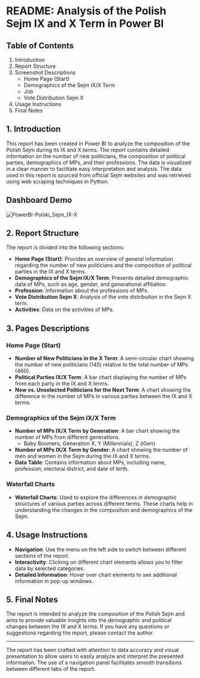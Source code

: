 # README: Analysis of the Polish Sejm IX and X Term in Power BI

## Table of Contents
1. Introduction
2. Report Structure
3. Screenshot Descriptions
    - Home Page (Start)
    - Demographics of the Sejm IX/X Term
    - Job
    - Vote Distribution Sejm X
4. Usage Instructions
5. Final Notes

## 1. Introduction
This report has been created in Power BI to analyze the composition of the Polish Sejm during its IX and X terms. The report contains detailed information on the number of new politicians, the composition of political parties, demographics of MPs, and their professions. The data is visualized in a clear manner to facilitate easy interpretation and analysis. The data used in this report is sourced from official Sejm websites and was retrieved using web scraping techniques in Python.

## Dashboard Demo
![PowerBI-Polski_Sejm_IX-X](Demo/sejmDemo.gif)

## 2. Report Structure
The report is divided into the following sections:
- **Home Page (Start)**: Provides an overview of general information regarding the number of new politicians and the composition of political parties in the IX and X terms.
- **Demographics of the Sejm IX/X Term**: Presents detailed demographic data of MPs, such as age, gender, and generational affiliation.
- **Profession**: Information about the professions of MPs.
- **Vote Distribution Sejm X**: Analysis of the vote distribution in the Sejm X term.
- **Activities**: Data on the activities of MPs.

## 3. Pages Descriptions

### Home Page (Start)
- **Number of New Politicians in the X Term**: A semi-circular chart showing the number of new politicians (145) relative to the total number of MPs (460).
- **Political Parties IX/X Term**: A bar chart displaying the number of MPs from each party in the IX and X terms.
- **New vs. Unselected Politicians for the Next Term**: A chart showing the difference in the number of MPs in various parties between the IX and X terms.

### Demographics of the Sejm IX/X Term
- **Number of MPs IX/X Term by Generation**: A bar chart showing the number of MPs from different generations.
    - Baby Boomers, Generation X, Y (Millennials), Z (iGen)
- **Number of MPs IX/X Term by Gender**: A chart showing the number of men and women in the Sejm during the IX and X terms.
- **Data Table**: Contains information about MPs, including name, profession, electoral district, and date of birth.

### Waterfall Charts
- **Waterfall Charts**: Used to explore the differences in demographic structures of various parties across different terms. These charts help in understanding the changes in the composition and demographics of the Sejm.

## 4. Usage Instructions
- **Navigation**: Use the menu on the left side to switch between different sections of the report.
- **Interactivity**: Clicking on different chart elements allows you to filter data by selected categories.
- **Detailed Information**: Hover over chart elements to see additional information in pop-up windows.

## 5. Final Notes
The report is intended to analyze the composition of the Polish Sejm and aims to provide valuable insights into the demographic and political changes between the IX and X terms. If you have any questions or suggestions regarding the report, please contact the author.

---
The report has been crafted with attention to data accuracy and visual presentation to allow users to easily analyze and interpret the presented information. The use of a navigation panel facilitates smooth transitions between different tabs of the report.
